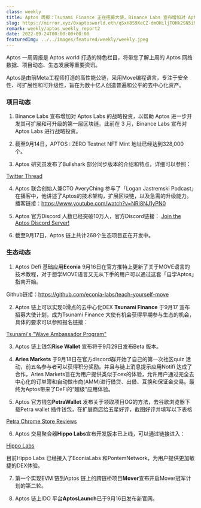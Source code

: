 ```yaml
---
class: weekly
title: Aptos 周报：Tsunami Finance 正在招募大使，Binance Labs 宣布增加对 Aptos 的战略投资
slug: https://mirror.xyz/0xaptosworld.eth/qSxH8S9XeCZ-dmOHiljTOHk2SN5iMWM5L_xFpV0kQUU
remark: weekly/aptos_weekly_report2
date: 2022-09-24T00:00:00+00:00
featuredImg: ../../images/featured/weekly/weekly.jpeg
---
```


Aptos 一周周报是 Aptos world 打造的特色栏目，将带您了解上周的 Aptos 网络数据、项目动态、生态发展等重要资讯。

Aptos是由前Meta工程师打造的高性能公链，采用Move编程语言，专注于安全性、可扩展性和可升级性，旨在为数十亿人创造普遍和公平的去中心化资产。

### 项目动态

1. Binance Labs 宣布增加对 Aptos Labs 的战略投资，以帮助 Aptos 进一步开发其可扩展和可升级的第一层区块链。此前在 3 月，Binance Labs 宣布对 Aptos Labs 进行战略投资。

2. 截至9月14日，APTOS : ZERO Testnet NFT Mint 地址已经达到328,000 个。

3. Aptos 研究员发布了Bullshark 部分同步版本的介绍和特点，详细可以参照：

[Twitter Thread](https://twitter.com/SashaSpiegelman/status/1569844931887509506?ref_src=twsrc%5Etfw%7Ctwcamp%5Etweetembed%7Ctwterm%5E1569844931887509506%7Ctwgr%5Efba90501feb078b6f315018cda1c3de1f6ba1c60%7Ctwcon%5Es1_&ref_url=https%3A%2F%2Fmirror.xyz%2F0xaptosworld.eth%2FqSxH8S9XeCZ-dmOHiljTOHk2SN5iMWM5L_xFpV0kQUU)

4. Aptos 联合创始人兼CTO AveryChing 参与了「Logan Jastremski Podcast」在播客中，他讲述了Aptos的技术架构，扩展区块链，以及急需的升级能力。播客链接：https://www.youtube.com/watch?v=NRI8NJ1yPN0

5. Aptos 官方Discord 人数已经突破10万人，官方Discord链接：
[Join the Aptos Discord Server!](https://discord.com/invite/aptoslabs)

6. 截至9月17日，Aptos 链上共计268个生态项目正在开发中。

### 生态动态

1. Aptos Defi 基础应用**Econia** 9月16日在官方推特上更新了关于MOVE语言的技术教程，对于想学MOVE语言又无从下手的用户可以通过这套「自学Aptos」指南开始。

Github链接：https://github.com/econia-labs/teach-yourself-move

2. Aptos 链上可以实现0滑点的去中心化DEX **Tsunami Finance** 于9月17 宣布招募大使计划，成为Tsunami Finance 大使有机会获得早期参与生态的机会，具体的要求可以参照报名链接：

[Tsunami's "Wave Ambassador Program"](https://docs.google.com/forms/d/e/1FAIpQLSchsjJUPmLofB8v_k320HKvALcijUIYBlKGcX3yBoTWsXsIuw/viewform)

3. Aptos 链上钱包**Rise Wallet** 宣布将于9月29日发布Beta 版本。

4. **Aries Markets** 于9月18日在官方discord群开始了自己的第一次社区quiz 活动，前五名参与者可以获得积分奖励。并且与链上消息提示应用Notifi 达成了合作，Aries Markets旨在为用户提供类似于cex的体验，允许用户通过完全去中心化的订单簿和自动做市商(AMM)进行借贷、出借、互换和保证金交易。最终为Aptos带来了DeFi的“超级”应用体验。

5. Aptos 官方钱包**PetraWallet** 发布关于领取项目OG的方法，去谷歌浏览器下载Petra wallet 插件钱包，在扩展商店给五星好评，截图好评并填写以下表格

[Petra Chrome Store Reviews](https://petrawallet.typeform.com/OGRole)

6. Aptos 交易聚合器**Hippo Labs**宣布开发版本已上线，可以通过链接进入：

[Hippo Labs](https://hippo.space/)

目前Hippo Labs 已经接入了EconiaLabs 和PontemNetwork，为用户提供更加敏捷的DEX体验。

7. 第一个实现EVM 链到Aptos 链上的跨链桥项目**Mover**宣布开启Mover冠军计划的第二轮。

8. Aptos 链上IDO 平台**AptosLaunch**已于9月16日发布新官网。
